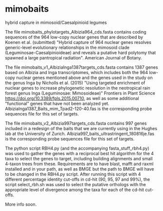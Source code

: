 # mimobaits
hybrid capture in mimosoid/Caesalpinioid legumes

The file mimobaits_phylotargets_Albizia964_cds.fasta contains coding sequences of the 964 low-copy nuclear genes that are described by Koenen et al. (submitted) "Hybrid capture of 964 nuclear genes resolves generic-level evolutionary relationships in the mimosoid clade (Leguminosae-Caesalpinioideae) and reveals a putative hard polytomy that spawned a large pantropical radiation". American Journal of Botany.

The file mimobaits_v1_AlbiziaInga1387targets_cds.fasta contains 1387 genes based on Albizia and Inga transcriptomes, which includes both the 964 low-copy nuclear genes mentioned above and the genes used in the study on the genus Inga by Nicholls et al. (2015) "Using targeted enrichment of nuclear genes to increase phylogenetic resolution in the neotropical rain forest genus Inga (Leguminosae: Mimosoideae)" Frontiers in Plant Science https://doi.org/10.3389/fpls.2015.00710, as well as some additional "functional" genes that have not been analyzed yet. AlbiziaInga1387_Baits_mim_Tpad2-120-40.fas is the corresponding probe sequences file for this set of targets.

The file mimobaits_v2_Albizia997targets_cds.fasta contains 997 genes included in a redesign of the baits that we are currently using in the Hughes lab at the University of Zurich. Albizia997_baits_ultrastringent_180816je.fas is the corresponding probe sequences file for this set of targets.

The python script RBH4.py (and the accompanying fasta_stuff_rbh4.py) was used to gather the genes with a reciprocal best hit algorithm for the 4 taxa to select the genes to target, including building alignments and small 4-taxon trees from these. Requirements are to have blast, mafft and raxml installed and in your path, as well as BMGE but the path to BMGE will have to be changed in the RBH4.py script. After running this script with 4 different percentage identity cut-offs in cd-hit (90, 95, 97 and 99%), the script select_rbh.sh was used to select the putative orthologs with the appropriate level of divergence among the taxa for each of the cd-hit cut-offs.

More info soon.

